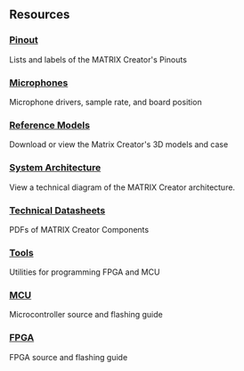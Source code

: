 ## Resources

<h3><a href="../pinout">Pinout</a></h3>
Lists and labels of the MATRIX Creator's Pinouts

<h3 style="padding-top: 0"><a href="../microphone">Microphones</a></h3>
Microphone drivers, sample rate, and board position

<h3 style="padding-top: 0"><a href="../reference-models">Reference Models</a></h3>
Download or view the Matrix Creator's 3D models and case

<h3 style="padding-top: 0"><a href="../system-architecture">System Architecture</a></h3>
View a technical diagram of the MATRIX Creator architecture.

<h3 style="padding-top: 0"><a href="../technical-datasheets">Technical Datasheets</a></h3>
PDFs of MATRIX Creator Components

<h3 style="padding-top: 0"><a href="../tools">Tools</a></h3>
Utilities for programming FPGA and MCU

<h3 style="padding-top: 0"><a href="../mcu">MCU</a></h3>
Microcontroller source and flashing guide

<h3 style="padding-top: 0"><a href="../fpga">FPGA</a></h3>
FPGA source and flashing guide